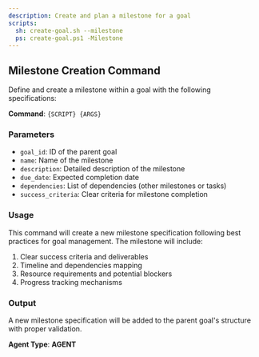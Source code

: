 ```yaml
---
description: Create and plan a milestone for a goal
scripts:
  sh: create-goal.sh --milestone
  ps: create-goal.ps1 -Milestone
---
```


## Milestone Creation Command

Define and create a milestone within a goal with the following specifications:

**Command**: `{SCRIPT} {ARGS}`

### Parameters

- `goal_id`: ID of the parent goal
- `name`: Name of the milestone
- `description`: Detailed description of the milestone
- `due_date`: Expected completion date
- `dependencies`: List of dependencies (other milestones or tasks)
- `success_criteria`: Clear criteria for milestone completion

### Usage

This command will create a new milestone specification following best practices for goal management. The milestone will include:

1. Clear success criteria and deliverables
2. Timeline and dependencies mapping
3. Resource requirements and potential blockers
4. Progress tracking mechanisms

### Output

A new milestone specification will be added to the parent goal's structure with proper validation.

**Agent Type**: **AGENT**
